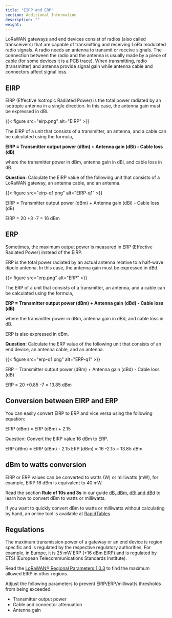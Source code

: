```yaml
---
title: "EIRP and ERP"
section: Additional Information
description: ""
weight:
---
```


LoRaWAN gateways and end devices consist of radios (also called transceivers) that are capable of transmitting and receiving LoRa modulated radio signals. A radio needs an antenna to transmit or receive signals. The connection between the radio and the antenna is usually made by a piece of cable (for some devices it is a PCB trace). When transmitting, radio (transmitter) and antenna provide signal gain while antenna cable and connectors affect signal loss.

## EIRP

EIRP (Effective Isotropic Radiated Power) is the total power radiated by an isotropic antenna in a single direction. In this case, the antenna gain must be expressed in dBi.

{{< figure src="eirp.png" alt="EIRP" >}}

The EIRP of a unit that consists of a transmitter, an antenna, and a cable can be calculated using the formula,

**EIRP = Transmitter output power (dBm) + Antenna gain (dBi) - Cable loss (dB)**

where the transmitter power in dBm, antenna gain in dBi, and cable loss in dB.

**Question:** Calculate the EIRP value of the following unit that consists of a LoRaWAN gateway, an antenna cable, and an antenna.

{{< figure src="eirp-q1.png" alt="EIRP-q1" >}}

EIRP = Transmitter output power (dBm) + Antenna gain (dBi) - Cable loss (dB)

EIRP = 20 +3 -7 = 16 dBm

## ERP

Sometimes, the maximum output power is measured in ERP (Effective Radiated Power) instead of the EIRP.

ERP is the total power radiated by an actual antenna relative to a half-wave dipole antenna. In this case, the antenna gain must be expressed in dBd.

{{< figure src="erp.png" alt="ERP" >}}

The ERP of a unit that consists of a transmitter, an antenna, and a cable can be calculated using the formula,

**ERP = Transmitter output power (dBm) + Antenna gain (dBd) - Cable loss (dB)**

where the transmitter power in dBm, antenna gain in dBd, and cable loss in dB.

ERP is also expressed in dBm.

**Question:** Calculate the ERP value of the following unit that consists of an end device, an antenna cable, and an antenna.

{{< figure src="erp-q1.png" alt="ERP-q1" >}}

ERP = Transmitter output power (dBm) + Antenna gain (dBd) - Cable loss (dB)

ERP = 20 +0.85 -7 = 13.85 dBm

## Conversion between EIRP and ERP

You can easily convert EIRP to ERP and vice versa using the following equation:

EIRP (dBm) = ERP (dBm) + 2.15

Question: Convert the EIRP value 16 dBm to ERP.

ERP (dBm) = EIRP (dBm) - 2.15
ERP (dBm) = 16 -2.15 = 13.85 dBm

## dBm to watts conversion

EIRP or ERP values can be converted to watts (W) or milliwatts (mW), for example,  EIRP 16 dBm is equivalent to 40 mW.

Read the section **Rule of 10s and 3s** in our guide [dB, dBm, dBi and dBd](../db-dbm-dbi-dbd/) to learn how to convert dBm to watts or milliwatts.

If you want to quickly convert dBm to watts or milliwatts without calculating by hand, an online tool is available at [RapidTables](https://www.rapidtables.com/convert/power/dBm_to_Watt.html)

## Regulations

The maximum transmission power of a gateway or an end device is region specific and is regulated by the respective regulatory authorities. For example, in Europe, it is 25 mW ERP (+16 dBm EIRP) and is regulated by ETSI (European Telecommunications Standards Institute).

Read the [LoRaWAN® Regional Parameters 1.0.3](https://lora-alliance.org/wp-content/uploads/2021/05/RP002-1.0.3-FINAL-1.pdf) to find the maximum allowed EIRP in other regions. 

Adjust the following parameters to prevent EIRP/ERP/milliwatts thresholds from being exceeded.
- Transmitter output power
- Cable and connector attenuation
- Antenna gain